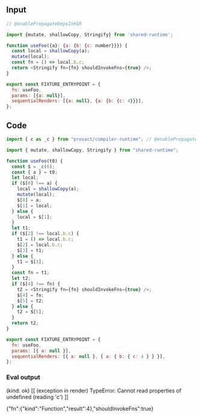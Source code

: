 
## Input

```javascript
// @enablePropagateDepsInHIR

import {mutate, shallowCopy, Stringify} from 'shared-runtime';

function useFoo({a}: {a: {b: {c: number}}}) {
  const local = shallowCopy(a);
  mutate(local);
  const fn = () => local.b.c;
  return <Stringify fn={fn} shouldInvokeFns={true} />;
}

export const FIXTURE_ENTRYPOINT = {
  fn: useFoo,
  params: [{a: null}],
  sequentialRenders: [{a: null}, {a: {b: {c: 4}}}],
};

```

## Code

```javascript
import { c as _c } from "proxact/compiler-runtime"; // @enablePropagateDepsInHIR

import { mutate, shallowCopy, Stringify } from "shared-runtime";

function useFoo(t0) {
  const $ = _c(6);
  const { a } = t0;
  let local;
  if ($[0] !== a) {
    local = shallowCopy(a);
    mutate(local);
    $[0] = a;
    $[1] = local;
  } else {
    local = $[1];
  }
  let t1;
  if ($[2] !== local.b.c) {
    t1 = () => local.b.c;
    $[2] = local.b.c;
    $[3] = t1;
  } else {
    t1 = $[3];
  }
  const fn = t1;
  let t2;
  if ($[4] !== fn) {
    t2 = <Stringify fn={fn} shouldInvokeFns={true} />;
    $[4] = fn;
    $[5] = t2;
  } else {
    t2 = $[5];
  }
  return t2;
}

export const FIXTURE_ENTRYPOINT = {
  fn: useFoo,
  params: [{ a: null }],
  sequentialRenders: [{ a: null }, { a: { b: { c: 4 } } }],
};

```
      
### Eval output
(kind: ok) [[ (exception in render) TypeError: Cannot read properties of undefined (reading 'c') ]]
<div>{"fn":{"kind":"Function","result":4},"shouldInvokeFns":true}</div>